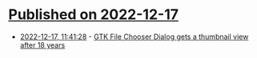 # [Published on 2022-12-17](index.md)

* [2022-12-17, 11:41:28](https://news.ycombinator.com/item?id=34026965) - [GTK File Chooser Dialog gets a thumbnail view after 18 years](https://thisweek.gnome.org/posts/2022/12/twig-74/)
